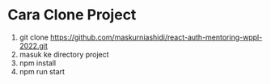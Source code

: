 # Cara Clone Project

1. git clone https://github.com/maskurniashidi/react-auth-mentoring-wppl-2022.git
2. masuk ke directory project
3. npm install
4. npm run start

